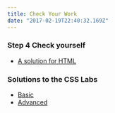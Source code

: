 ```yaml
---
title: Check Your Work
date: "2017-02-19T22:40:32.169Z"
---
```


### Step 4 Check yourself
- [A solution for HTML](https://codepen.io/madeline10302/pen/zRmrrX?editors=1100)


### Solutions to the CSS Labs

- [Basic](https://codepen.io/madeline10302/pen/YeJwqq?editors=1100)
- [Advanced](https://codepen.io/madeline10302/pen/GQYoZr?editors=1100)
